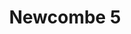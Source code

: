 ---
title: 'Newcombe 5'
description: ''
credit: 'Place Holder'
style: ''
project: 'Newcombe'
type: 'photo'
pathToImage: '/gallery/newcombe-5.jpg'
alt: 'Newcombe 5'
width: '2160'
height: '3245'
...